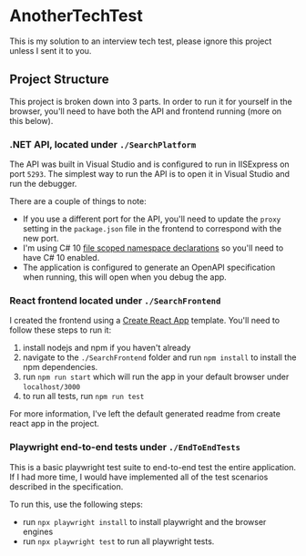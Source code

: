 # AnotherTechTest

This is my solution to an interview tech test, please ignore this project unless I sent it to you.

## Project Structure

This project is broken down into 3 parts. In order to run it for yourself in the browser, you'll need to have both the API and frontend running (more on this below).

### .NET API, located under `./SearchPlatform`
The API was built in Visual Studio and is configured to run in IISExpress on port `5293`. The simplest way to run the API is to open it in Visual Studio and run the debugger.

There are a couple of things to note:
- If you use a different port for the API, you'll need to update the `proxy` setting in the `package.json` file in the frontend to correspond with the new port.
- I'm using C# 10 [file scoped namespace declarations](https://learn.microsoft.com/en-us/dotnet/csharp/whats-new/csharp-10#file-scoped-namespace-declaration) so you'll need to have C# 10 enabled.
- The application is configured to generate an OpenAPI specification when running, this will open when you debug the app.

### React frontend located under `./SearchFrontend`
I created the frontend using a [Create React App](https://create-react-app.dev/) template. You'll need to follow these steps to run it:
1. install nodejs and npm if you haven't already
1. navigate to the `./SearchFrontend` folder and run `npm install` to install the npm dependencies.
1. run `npm run start` which will run the app in your default browser under `localhost/3000`
1. to run all tests, run `npm run test`

For more information, I've left the default generated readme from create react app in the project.

### Playwright end-to-end tests under `./EndToEndTests`
This is a basic playwright test suite to end-to-end test the entire application. If I had more time, I would have implemented all of the test scenarios described in the specification.

To run this, use the following steps:
- run `npx playwright install` to install playwright and the browser engines
- run `npx playwright test` to run all playwright tests.

